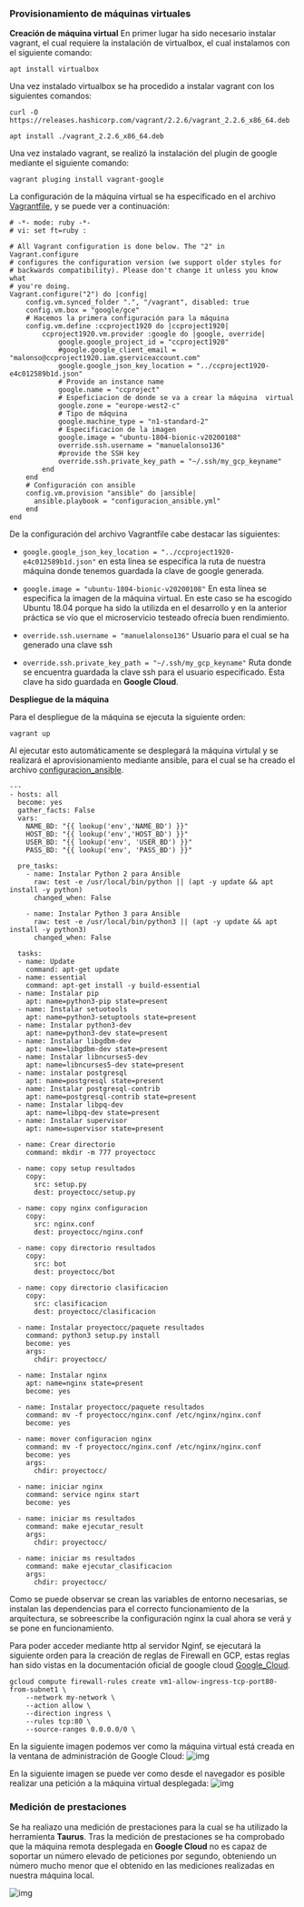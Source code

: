 ### Provisionamiento de máquinas virtuales


**Creación de máquina virtual**
En primer lugar ha sido necesario instalar vagrant, el cual requiere la instalación de virtualbox, el cual instalamos con el siguiente comando:
```
apt install virtualbox
```
Una vez instalado virtualbox se ha procedido a instalar vagrant con los siguientes comandos:
```
curl -O https://releases.hashicorp.com/vagrant/2.2.6/vagrant_2.2.6_x86_64.deb

apt install ./vagrant_2.2.6_x86_64.deb
```

Una vez instalado vagrant,  se realizó la instalación del plugin de google mediante el siguiente comando:
```
vagrant pluging install vagrant-google
```

La configuración de la máquina virtual se ha especificado en el archivo [Vagrantfile](https://github.com/manuelalonsobraojos/cc-proyecto/blob/master/Vagrantfile), y se puede ver a continuación:
```
# -*- mode: ruby -*-
# vi: set ft=ruby :

# All Vagrant configuration is done below. The "2" in Vagrant.configure
# configures the configuration version (we support older styles for
# backwards compatibility). Please don't change it unless you know what
# you're doing.
Vagrant.configure("2") do |config|
  	config.vm.synced_folder ".", "/vagrant", disabled: true
	config.vm.box = "google/gce"
	# Hacemos la primera configuración para la máquina
  	config.vm.define :ccproject1920 do |ccproject1920|
		ccproject1920.vm.provider :google do |google, override|
			google.google_project_id = "ccproject1920"
			#google.google_client_email = "malonso@ccproject1920.iam.gserviceaccount.com"
			google.google_json_key_location = "../ccproject1920-e4c012589b1d.json"
			# Provide an instance name
			google.name = "ccproject"
			# Espeficiacion de donde se va a crear la máquina  virtual
			google.zone = "europe-west2-c"
			# Tipo de máquina
			google.machine_type = "n1-standard-2"
			# Especificacion de la imagen
			google.image = "ubuntu-1804-bionic-v20200108"
			override.ssh.username = "manuelalonso136"
			#provide the SSH key
			override.ssh.private_key_path = "~/.ssh/my_gcp_keyname"	  	
		end
	end
	# Configuración con ansible
	config.vm.provision "ansible" do |ansible|
	  ansible.playbook = "configuracion_ansible.yml"
	end	
end
```

De la configuración del archivo Vagrantfile cabe destacar las siguientes:

* ```google.google_json_key_location = "../ccproject1920-e4c012589b1d.json"``` en esta línea se especifica la ruta de nuestra máquina donde tenemos guardada la clave de google generada.

* ```google.image = "ubuntu-1804-bionic-v20200108"``` En esta línea se especifica la imagen de la máquina virtual. En este caso se ha escogido Ubuntu 18.04 porque ha sido la utilizda en el desarrollo y en la anterior práctica se vío que el microservicio testeado ofrecía buen rendimiento.

* ```override.ssh.username = "manuelalonso136"``` Usuario para el cual se ha generado una clave ssh
* ```override.ssh.private_key_path = "~/.ssh/my_gcp_keyname"``` Ruta donde se encuentra guardada la clave ssh para el usuario especificado. Esta clave ha sido guardada en **Google Cloud**. 

**Despliegue de la máquina**

Para el despliegue de la máquina se ejecuta la siguiente orden:
```
vagrant up
```
Al ejecutar esto automáticamente se desplegará la máquina virtulal y se realizará el aprovisionamiento mediante ansible, para el cual se ha creado el archivo [configuracion_ansible](https://github.com/manuelalonsobraojos/cc-proyecto/blob/master/configuracion_ansible.yml).
```
---
- hosts: all
  become: yes
  gather_facts: False
  vars:
    NAME_BD: "{{ lookup('env','NAME_BD') }}" 
    HOST_BD: "{{ lookup('env','HOST_BD') }}" 
    USER_BD: "{{ lookup('env', 'USER_BD') }}"
    PASS_BD: "{{ lookup('env', 'PASS_BD') }}"

  pre_tasks:
    - name: Instalar Python 2 para Ansible
      raw: test -e /usr/local/bin/python || (apt -y update && apt install -y python)
      changed_when: False

    - name: Instalar Python 3 para Ansible
      raw: test -e /usr/local/bin/python3 || (apt -y update && apt install -y python3)
      changed_when: False

  tasks:
  - name: Update
    command: apt-get update
  - name: essential
    command: apt-get install -y build-essential
  - name: Instalar pip
    apt: name=python3-pip state=present
  - name: Instalar setuotools
    apt: name=python3-setuptools state=present
  - name: Instalar python3-dev
    apt: name=python3-dev state=present
  - name: Instalar libgdbm-dev
    apt: name=libgdbm-dev state=present
  - name: Instalar libncurses5-dev
    apt: name=libncurses5-dev state=present
  - name: instalar postgresql
    apt: name=postgresql state=present
  - name: Instalar postgresql-contrib
    apt: name=postgresql-contrib state=present
  - name: Instalar libpq-dev
    apt: name=libpq-dev state=present
  - name: Instalar supervisor
    apt: name=supervisor state=present

  - name: Crear directorio
    command: mkdir -m 777 proyectocc

  - name: copy setup resultados
    copy:
      src: setup.py
      dest: proyectocc/setup.py

  - name: copy nginx configuracion
    copy:
      src: nginx.conf
      dest: proyectocc/nginx.conf

  - name: copy directorio resultados
    copy:
      src: bot
      dest: proyectocc/bot

  - name: copy directorio clasificacion
    copy:
      src: clasificacion
      dest: proyectocc/clasificacion

  - name: Instalar proyectocc/paquete resultados
    command: python3 setup.py install
    become: yes
    args:
      chdir: proyectocc/

  - name: Instalar nginx
    apt: name=nginx state=present
    become: yes

  - name: Instalar proyectocc/paquete resultados
    command: mv -f proyectocc/nginx.conf /etc/nginx/nginx.conf
    become: yes	

  - name: mover configuracion nginx
    command: mv -f proyectocc/nginx.conf /etc/nginx/nginx.conf
    become: yes
    args:
      chdir: proyectocc/

  - name: iniciar nginx
    command: service nginx start
    become: yes

  - name: iniciar ms resultados
    command: make ejecutar_result
    args:
      chdir: proyectocc/

  - name: iniciar ms resultados
    command: make ejecutar_clasificacion
    args:
      chdir: proyectocc/
```
Como se puede observar se crean las variables de entorno necesarias, se instalan las dependencias para el correcto funcionamiento de la arquitectura, se sobreescribe la configuración nginx la cual ahora se verá y se pone en funcionamiento.

Para poder acceder mediante http al servidor Nginf, se ejecutará la siguiente orden para la creación de reglas de Firewall en GCP, estas reglas han sido vistas en la documentación oficial de google cloud [Google_Cloud](https://cloud.google.com/vpc/docs/using-firewalls?hl=es-419).
```
gcloud compute firewall-rules create vm1-allow-ingress-tcp-port80-from-subnet1 \
    --network my-network \
    --action allow \
    --direction ingress \
    --rules tcp:80 \
    --source-ranges 0.0.0.0/0 \
```


En la siguiente imagen podemos ver como la máquina virtual está creada en la ventana de administración de Google Cloud:
![img](https://github.com/manuelalonsobraojos/cc-proyecto/blob/master/img/Captura_GC.PNG)

En la siguiente imagen se puede ver como desde el navegador es posible realizar una petición a la máquina virtual desplegada:
![img](https://github.com/manuelalonsobraojos/cc-proyecto/blob/master/img/Captura_4_1.PNG)


### Medición de prestaciones

Se ha realiazo una medición de prestaciones para la cual se ha utilizado la herramienta **Taurus**.
Tras la medición de prestaciones se ha comprobado que la máquina remota desplegada en **Google Cloud** no es capaz de soportar un número elevado de peticiones por segundo, obteniendo un número mucho menor que el obtenido en las mediciones realizadas en nuestra máquina local.

![img](https://github.com/manuelalonsobraojos/cc-proyecto/blob/master/img/prestaciones_GC.PNG)



